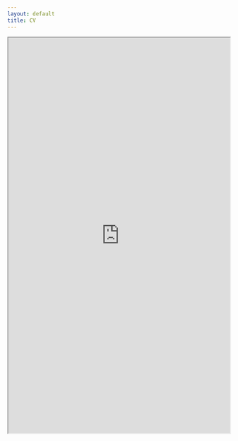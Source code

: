 ```yaml
---
layout: default
title: CV
---
```


<iframe src="https://pulongma.github.io/PulongMa_CV.pdf" type="application/pdf" width="100%" height="900px" border="0">
</iframe>
